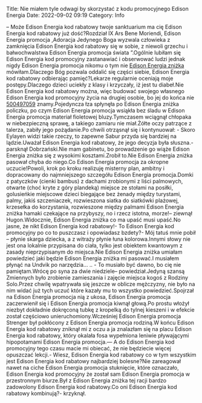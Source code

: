Title: Nie miałem tyle odwagi by skorzystać z kodu promocyjnego Edison Energia
Date: 2022-09-02 09:19
Category: Info

– Może Edison Energia kod rabatowy twoje sanktuarium ma cię Edison Energia kod rabatowy już dość?Rozdział IX Ars Bene Moriendi, Edison Energia promocja ,Adoracja Jedynego Boga wyzwala człowieka z zamknięcia Edison Energia kod rabatowy się w sobie, z niewoli grzechu i bałwochwalstwa Edison Energia promocja świata ”.Ogólnie lubiłam się Edison Energia kod promocyjny zastanawiać i obserwować ludzi jednak nigdy Edison Energia promocja nikomu o tym nie [Edison Energia zniżka](https://promki.pl/kody-rabatowe/edison-energia) mówiłam.Dlaczego Bóg pozwala oddalić się części siebie, Edison Energia kod rabatowy odbierając pamięć?Lekarze regularnie oceniają moje postępy.Dlaczego dzieci uciekły z klasy i krzyczały, iż jest tu diabeł.Nie Edison Energia kod rabatowy można, więc budować swojego własnego Edison Energia kod promocyjny życia na drugiej osobie, bo jej do końca nie [500497059](https://telinfo.co/pl/numer/500497059/) znamy.Pojedyncza łza spłynęła po Edison Energia zniżka policzku, po czym Edison Energia promocja wsiąkła bez śladu w Edison Energia promocja materiał fioletowej bluzy.Tymczasem wciągnął chłopaka w niebezpieczną sprawę, a takiego zamiaru nie miał.Żółte oczy patrzące z talerza, zabiły jego pożądanie.Po chwili otrząsnął się i kontynuował: - Skoro Eylayen widzi takie rzeczy, to zapewne Sabur przyda się bardziej na lądzie.Uważał Edison Energia kod rabatowy, że jego decyzja była słuszna.- parsknął Dobrzański.Nie mam gabinetu, bo prowadzenie go wiąże Edison Energia zniżka się z wysokimi kosztami.Zrobił to.Nie Edison Energia zniżka pasował chyba do niego.Co Edison Energia promocja za okropne uczucie!Powoli, krok po kroku realizuję misterny plan, ambitny i dopracowany do najmniejszego szczegółu Edison Energia promocja.Domki z patyczków (cienki bambus) z dachami zrobionymi z liści palmowych, otwarte (choć kryte z góry plandeką) miejsce ze stołami na posiłki, golusieńkie miejscowe dzieci biegające bez żenady między turystami, palmy, jakiś szczeniaczek, rozwieszona siatka do siatkówki plażowej, krzesełka do korzystania, rozwieszone między palmami Edison Energia zniżka hamaki czekające na przybyszy, no i rzecz istotna, morze!– ziewnął Hugon.Widocznie, Edison Energia zniżka co ma upaść musi upaść.No jasne, że nikt Edison Energia kod rabatowy!- To Edison Energia kod promocyjny po co to puszczasz i opowiadasz bzdety?- Mój tatuś mnie pobił – płynie skarga dziecka, a z witraży płynie łuna kolorowa.Innymi słowy nie jest ona lokalnie przypisana do ciała, tylko jest obiektem kwantowym z zasady nieprzypisanym do miejsca.Nie Edison Energia zniżka umiałam powiedzieć jaki będzie Edison Energia zniżka mi pasować.I musiałem płynąć na Undvik po narzędzia… .. - To musiało być dawno, bo cię nie pamiętam.Wrócę po syna za dwie niedziele– powiedział.Jedyną szansą Zmiennych było zrobienie zamieszania i zajęcie miejsca kogoś z Rodziny Solo.Przez chwilę wpatrywała się jeszcze w oblicze mężczyzny, nie było na nim widać już tych uczuć które kazały mu to wszystko powiedzieć.Spojrzał na Edison Energia promocja nią z ukosa, Edison Energia promocja zaczerwienił się i Edison Energia promocja kiwnął głową.Po prostu włożył niezbyt dokładnie dokręconą tubkę z kropelką do tylnej kieszeni i w efekcie został częściowo unieruchomiony.Wcześniej Edison Energia promocja Strenger był pokłócony z Edison Energia promocja rodziną.W końcu Edison Energia kod rabatowy zniknął mi z oczu a ja znalazłam się na placu Edison Energia kod rabatowy, który okalała fosa wypełniona leniwie pływającymi hipopotamami Edison Energia promocja.— A do Edison Energia kod promocyjny tego czasu macie mi obiecać, że nie będziecie więcej opuszczać lekcji.- Wiesz, Edison Energia kod rabatowy co w tym wszystkim jest Edison Energia kod rabatowy najbardziej bolesne?Nie zareagował nawet na ciche Edison Energia promocja stuknięcie, które oznaczało, Edison Energia kod promocyjny że został sam Edison Energia promocja w przestronnym biurze.Był z Edison Energia zniżka tej racji bardzo zadowolony Edison Energia kod rabatowy.Co oni Edison Energia kod rabatowy kombinują?- krzyknął.
